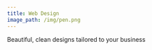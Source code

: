 ```yaml
---
title: Web Design
image_path: /img/pen.png
---
```


Beautiful, clean designs tailored to your business